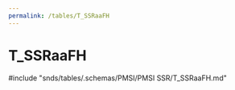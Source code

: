 ```yaml
---
permalink: /tables/T_SSRaaFH
---
```

# T\_SSRaaFH
<!-- SPDX-License-Identifier: MPL-2.0 -->

<!-- ATTENTION : Ne pas supprimer ou modifier la ligne ci-dessous -->
#include "snds/tables/.schemas/PMSI/PMSI SSR/T_SSRaaFH.md"
<!-- ATTENTION : Ne pas supprimer ou modifier la ligne ci-dessus -->
